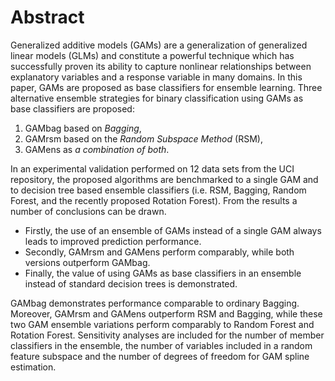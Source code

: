 # Abstract

Generalized additive models (GAMs) are a generalization of generalized linear models (GLMs) and constitute a powerful technique which has successfully proven its ability to capture nonlinear relationships between explanatory variables and a response variable in many domains. 
In this paper, GAMs are proposed as base classifiers for ensemble learning. 
Three alternative ensemble strategies for binary classification using GAMs as base classifiers are proposed: 

1. GAMbag based on *Bagging*, 
2. GAMrsm based on the *Random Subspace Method* (RSM), 
3. GAMens as *a combination of both*. 

In an experimental validation performed on 12 data sets from the UCI repository, the proposed algorithms are benchmarked to a single GAM and to decision tree based ensemble classifiers (i.e. RSM, Bagging, Random Forest, and the recently proposed Rotation Forest). 
From the results a number of conclusions can be drawn. 

- Firstly, the use of an ensemble of GAMs instead of a single GAM always leads to improved prediction performance. 
- Secondly, GAMrsm and GAMens perform comparably, while both versions outperform GAMbag. 
- Finally, the value of using GAMs as base classifiers in an ensemble instead of standard decision trees is demonstrated. 

GAMbag demonstrates performance comparable to ordinary Bagging.
Moreover, GAMrsm and GAMens outperform RSM and Bagging, while these two GAM ensemble variations perform comparably to Random Forest and Rotation Forest. 
Sensitivity analyses are included for the number of member classifiers in the ensemble, the number of variables included in a random feature subspace and the number of degrees of freedom for GAM spline estimation.